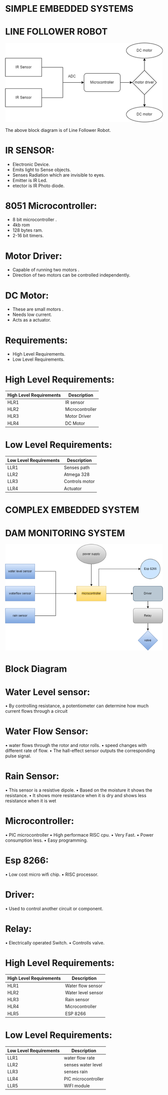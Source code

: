 
# SIMPLE EMBEDDED SYSTEMS
# LINE FOLLOWER ROBOT

 ![](https://github.com/artpursuit/M2-EmbSys/blob/c1d7a2edefdf93339f4fa98559f5465add0717f0/Case%20study/line%20follower.png)


The above block diagram is of Line Follower Robot. 

# IR SENSOR:
- Electronic Device.
-	Emits light to Sense objects.
- Senses Radiation which are invisible to eyes.
- Emitter is IR Led.
- etector is IR Photo diode.

# 8051 Microcontroller:
-	8 bit microcontroller .
-	4kb rom
-	128 bytes ram.
-	2-16 bit timers.

# Motor Driver:
-	Capable of running two motors .
-	Direction of two motors can be controlled independently.

# DC Motor:
- These are small motors .
-	Needs low current.
-	Acts as a actuator.

# Requirements:
-	High Level Requirements.
-	Low Level Requirements.

# High Level Requirements:
|High Level Requirements|	Description|
|--|---|
|HLR1|	IR sensor|
|HLR2|	Microcontroller|
|HLR3|	Motor Driver|
|HLR4|	DC Motor|

# Low Level Requirements:
|Low Level Requirements|	Description|
|--|--|
|LLR1|	Senses path|
|LLR2|	Atmega 328|
|LLR3|	Controls motor|
|LLR4|	Actuator|


# COMPLEX EMBEDDED SYSTEM
# DAM MONITORING SYSTEM
![](https://github.com/artpursuit/M2-EmbSys/blob/b35f44545c67fa54ecc72bb40844d491865afdda/Case%20study/complex%20embeded.png)

 
# Block Diagram 

# Water Level sensor:
•	By controlling resistance, a potentiometer can determine how much current flows through a circuit

# Water Flow Sensor:
•	water flows through the rotor and rotor rolls. 
•	speed changes with different rate of flow. 
•	The hall-effect sensor outputs the corresponding pulse signal.

# Rain Sensor:
•	This sensor is a resistive dipole.
•	Based on the moisture  it shows the resistance.
•	It shows more resistance when it is dry and shows less resistance when it is wet
# Microcontroller:  
•	PIC microcontroller
•	High performace RISC cpu.
•	Very Fast.
•	Power consumption less.
•	Easy programming.
# Esp 8266:
•	Low cost micro wifi chip.
•	RISC processor.
# Driver:
•	Used to control another circuit or component.
# Relay:
•	Electrically operated Switch.
•	Controlls valve.

# High Level Requirements:
|High Level Requirements|	Description|
|--|---|
|HLR1|	Water flow sensor|
|HLR2|	Water level sensor|
|HLR3|Rain sensor|
|HLR4|	Microcontroller|
|HLR5|ESP 8266|

# Low Level Requirements:
|Low Level Requirements|	Description|
|--|--|
|LLR1|	water flow rate|
|LLR2|	senses water level|
|LLR3|	senses rain|
|LLR4|	PIC microcontroller|
|LLR5|WIFI module|





